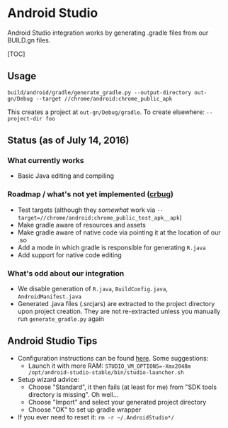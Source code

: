 # Android Studio

Android Studio integration works by generating .gradle files from our BUILD.gn files.

[TOC]

## Usage

```shell
build/android/gradle/generate_gradle.py --output-directory out-gn/Debug --target //chrome/android:chrome_public_apk
```

This creates a project at `out-gn/Debug/gradle`. To create elsewhere: `--project-dir foo`

## Status (as of July 14, 2016)

### What currently works

 - Basic Java editing and compiling

### Roadmap / what's not yet implemented ([crbug](https://bugs.chromium.org/p/chromium/issues/detail?id=620034))

 - Test targets (although they *somewhat* work via `--target=//chrome/android:chrome_public_test_apk__apk`)
 - Make gradle aware of resources and assets
 - Make gradle aware of native code via pointing it at the location of our .so
 - Add a mode in which gradle is responsible for generating `R.java`
 - Add support for native code editing

### What's odd about our integration

 - We disable generation of `R.java`, `BuildConfig.java`, `AndroidManifest.java`
 - Generated .java files (.srcjars) are extracted to the project directory upon project creation. They are not re-extracted unless you manually run `generate_gradle.py` again

## Android Studio Tips

 - Configuration instructions can be found [here](http://tools.android.com/tech-docs/configuration). Some suggestions:
   - Launch it with more RAM: `STUDIO_VM_OPTIONS=-Xmx2048m /opt/android-studio-stable/bin/studio-launcher.sh`
 - Setup wizard advice:
   - Choose "Standard", it then fails (at least for me) from "SDK tools directory is missing". Oh well...
   - Choose "Import" and select your generated project directory
   - Choose "OK" to set up gradle wrapper
 - If you ever need to reset it: `rm -r ~/.AndroidStudio*/`

